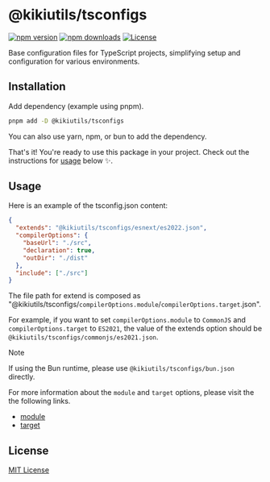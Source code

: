 # @kikiutils/tsconfigs

[![npm version][npm-version-src]][npm-version-href]
[![npm downloads][npm-downloads-src]][npm-downloads-href]
[![License][license-src]][license-href]

Base configuration files for TypeScript projects, simplifying setup and configuration for various environments.

## Installation

Add dependency (example using pnpm).

```bash
pnpm add -D @kikiutils/tsconfigs
```

You can also use yarn, npm, or bun to add the dependency.

That's it! You're ready to use this package in your project. Check out the instructions for [usage](#usage) below ✨.

## Usage

Here is an example of the tsconfig.json content:

```json
{
  "extends": "@kikiutils/tsconfigs/esnext/es2022.json",
  "compilerOptions": {
    "baseUrl": "./src",
    "declaration": true,
    "outDir": "./dist"
  },
  "include": ["./src"]
}
```

The file path for extend is composed as "@kikiutils/tsconfigs/`compilerOptions.module`/`compilerOptions.target`.json".

For example, if you want to set `compilerOptions.module` to `CommonJS` and `compilerOptions.target` to `ES2021`, the value of the extends option should be `@kikiutils/tsconfigs/commonjs/es2021.json`.

> [!NOTE]
> If using the Bun runtime, please use `@kikiutils/tsconfigs/bun.json` directly.

For more information about the `module` and `target` options, please visit the the following links.

- [module](https://www.typescriptlang.org/tsconfig/#module)
- [target](https://www.typescriptlang.org/tsconfig/#target)

## License

[MIT License](./LICENSE)

<!-- Badges -->
[npm-version-href]: https://npmjs.com/package/@kikiutils/tsconfigs
[npm-version-src]: https://img.shields.io/npm/v/@kikiutils/tsconfigs/latest.svg?style=flat&colorA=18181B&colorB=28CF8D

[npm-downloads-href]: https://npmjs.com/package/@kikiutils/tsconfigs
[npm-downloads-src]: https://img.shields.io/npm/dm/@kikiutils/tsconfigs.svg?style=flat&colorA=18181B&colorB=28CF8D

[license-href]: https://github.com/kiki-kanri/kikiutils-node-tsconfigs/blob/main/LICENSE
[license-src]: https://img.shields.io/npm/l/@kikiutils/tsconfigs.svg?style=flat&colorA=18181B&colorB=28CF8D
